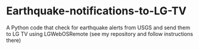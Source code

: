 # Earthquake-notifications-to-LG-TV
A Python code that check for earthquake alerts from USGS and send them to LG TV using LGWebOSRemote (see my repository and follow instructions there)

